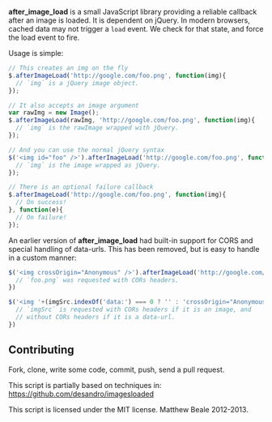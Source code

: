 **after_image_load** is a small JavaScript library providing a reliable
callback after an image is loaded. It is dependent on jQuery. In modern
browsers, cached data may not trigger a `load` event. We check for that
state, and force the load event to fire.

Usage is simple:

``` javascript
// This creates an img on the fly
$.afterImageLoad('http://google.com/foo.png', function(img){
  // `img` is a jQuery image object.
});

// It also accepts an image argument
var rawImg = new Image();
$.afterImageLoad(rawImg, 'http://google.com/foo.png', function(img){
  // `img` is the rawImage wrapped with jQuery.
});

// And you can use the normal jQuery syntax
$('<img id="foo" />').afterImageLoad('http://google.com/foo.png', function(img){
  // `img` is the image wrapped as jQuery.
});

// There is an optional failure callback
$.afterImageLoad('http://google.com/foo.png', function(img){
  // On success!
}, function(e){
  // On failure!
});
```

An earlier version of **after_image_load** had built-in support for CORS
and special handling of data-urls. This has been removed, but is easy to
handle in a custom manner:

``` javascript
$('<img crossOrigin="Anonymous" />').afterImageLoad('http://google.com/foo.png', function(img){
  // `foo.png` was requested with CORs headers.
})

$('<img '+(imgSrc.indexOf('data:') === 0 ? '' : 'crossOrigin="Anonymous" ')+'/>').afterImageLoad(imgSrc, function(img){
  // `imgSrc` is requested with CORs headers if it is an image, and
  // without CORs headers if it is a data-url.
})
```

Contributing
------------

Fork, clone, write some code, commit, push, send a pull request.

This script is partially based on techniques in: https://github.com/desandro/imagesloaded

This script is licensed under the MIT license. Matthew Beale 2012-2013.
